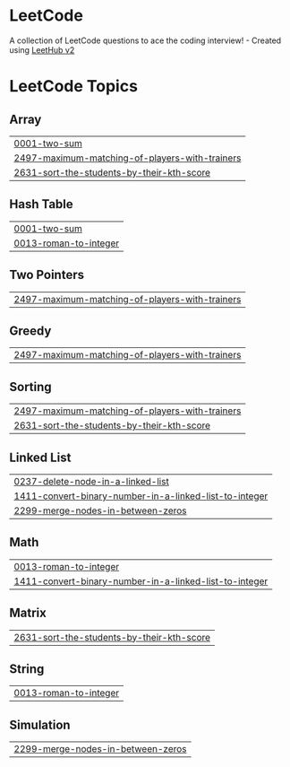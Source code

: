 # LeetCode
A collection of LeetCode questions to ace the coding interview! - Created using [LeetHub v2](https://github.com/arunbhardwaj/LeetHub-2.0)

<!---LeetCode Topics Start-->
# LeetCode Topics
## Array
|  |
| ------- |
| [0001-two-sum](https://github.com/thoufeee/LeetCode/tree/master/0001-two-sum) |
| [2497-maximum-matching-of-players-with-trainers](https://github.com/thoufeee/LeetCode/tree/master/2497-maximum-matching-of-players-with-trainers) |
| [2631-sort-the-students-by-their-kth-score](https://github.com/thoufeee/LeetCode/tree/master/2631-sort-the-students-by-their-kth-score) |
## Hash Table
|  |
| ------- |
| [0001-two-sum](https://github.com/thoufeee/LeetCode/tree/master/0001-two-sum) |
| [0013-roman-to-integer](https://github.com/thoufeee/LeetCode/tree/master/0013-roman-to-integer) |
## Two Pointers
|  |
| ------- |
| [2497-maximum-matching-of-players-with-trainers](https://github.com/thoufeee/LeetCode/tree/master/2497-maximum-matching-of-players-with-trainers) |
## Greedy
|  |
| ------- |
| [2497-maximum-matching-of-players-with-trainers](https://github.com/thoufeee/LeetCode/tree/master/2497-maximum-matching-of-players-with-trainers) |
## Sorting
|  |
| ------- |
| [2497-maximum-matching-of-players-with-trainers](https://github.com/thoufeee/LeetCode/tree/master/2497-maximum-matching-of-players-with-trainers) |
| [2631-sort-the-students-by-their-kth-score](https://github.com/thoufeee/LeetCode/tree/master/2631-sort-the-students-by-their-kth-score) |
## Linked List
|  |
| ------- |
| [0237-delete-node-in-a-linked-list](https://github.com/thoufeee/LeetCode/tree/master/0237-delete-node-in-a-linked-list) |
| [1411-convert-binary-number-in-a-linked-list-to-integer](https://github.com/thoufeee/LeetCode/tree/master/1411-convert-binary-number-in-a-linked-list-to-integer) |
| [2299-merge-nodes-in-between-zeros](https://github.com/thoufeee/LeetCode/tree/master/2299-merge-nodes-in-between-zeros) |
## Math
|  |
| ------- |
| [0013-roman-to-integer](https://github.com/thoufeee/LeetCode/tree/master/0013-roman-to-integer) |
| [1411-convert-binary-number-in-a-linked-list-to-integer](https://github.com/thoufeee/LeetCode/tree/master/1411-convert-binary-number-in-a-linked-list-to-integer) |
## Matrix
|  |
| ------- |
| [2631-sort-the-students-by-their-kth-score](https://github.com/thoufeee/LeetCode/tree/master/2631-sort-the-students-by-their-kth-score) |
## String
|  |
| ------- |
| [0013-roman-to-integer](https://github.com/thoufeee/LeetCode/tree/master/0013-roman-to-integer) |
## Simulation
|  |
| ------- |
| [2299-merge-nodes-in-between-zeros](https://github.com/thoufeee/LeetCode/tree/master/2299-merge-nodes-in-between-zeros) |
<!---LeetCode Topics End-->